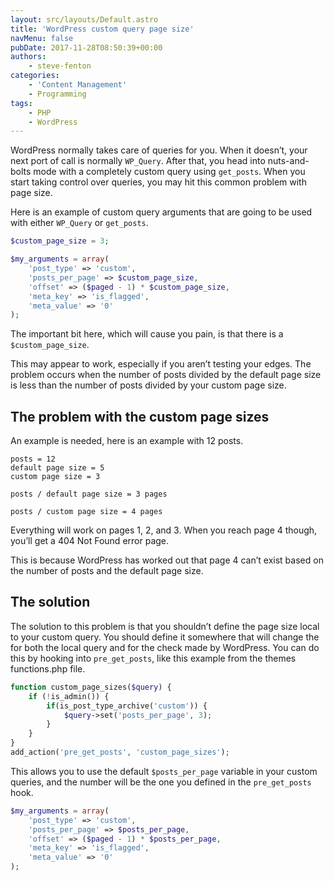 ```yaml
---
layout: src/layouts/Default.astro
title: 'WordPress custom query page size'
navMenu: false
pubDate: 2017-11-28T08:50:39+00:00
authors:
    - steve-fenton
categories:
    - 'Content Management'
    - Programming
tags:
    - PHP
    - WordPress
---
```


WordPress normally takes care of queries for you. When it doesn’t, your next port of call is normally `WP_Query`. After that, you head into nuts-and-bolts mode with a completely custom query using `get_posts`. When you start taking control over queries, you may hit this common problem with page size.

Here is an example of custom query arguments that are going to be used with either `WP_Query` or `get_posts`.

```php
$custom_page_size = 3;

$my_arguments = array(
    'post_type' => 'custom',
    'posts_per_page' => $custom_page_size,
    'offset' => ($paged - 1) * $custom_page_size,
    'meta_key' => 'is_flagged',
    'meta_value' => '0'
);
```

The important bit here, which will cause you pain, is that there is a `$custom_page_size`.

This may appear to work, especially if you aren’t testing your edges. The problem occurs when the number of posts divided by the default page size is less than the number of posts divided by your custom page size.

## The problem with the custom page sizes

An example is needed, here is an example with 12 posts.

```
posts = 12
default page size = 5
custom page size = 3

posts / default page size = 3 pages

posts / custom page size = 4 pages
```

Everything will work on pages 1, 2, and 3. When you reach page 4 though, you’ll get a 404 Not Found error page.

This is because WordPress has worked out that page 4 can’t exist based on the number of posts and the default page size.

## The solution

The solution to this problem is that you shouldn’t define the page size local to your custom query. You should define it somewhere that will change the for both the local query and for the check made by WordPress. You can do this by hooking into `pre_get_posts`, like this example from the themes functions.php file.

```php
function custom_page_sizes($query) {
    if (!is_admin()) {
        if(is_post_type_archive('custom')) {
            $query->set('posts_per_page', 3);
        }
    }
}
add_action('pre_get_posts', 'custom_page_sizes');
```

This allows you to use the default `$posts_per_page` variable in your custom queries, and the number will be the one you defined in the `pre_get_posts` hook.

```php
$my_arguments = array(
    'post_type' => 'custom',
    'posts_per_page' => $posts_per_page,
    'offset' => ($paged - 1) * $posts_per_page,
    'meta_key' => 'is_flagged',
    'meta_value' => '0'
);
```